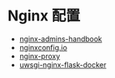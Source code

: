 # Nginx 配置

- [nginx-admins-handbook](https://github.com/trimstray/nginx-admins-handbook)
- [nginxconfig.io](https://github.com/digitalocean/nginxconfig.io)
- [nginx-proxy](https://github.com/jwilder/nginx-proxy)
- [uwsgi-nginx-flask-docker](https://github.com/tiangolo/uwsgi-nginx-flask-docker)
